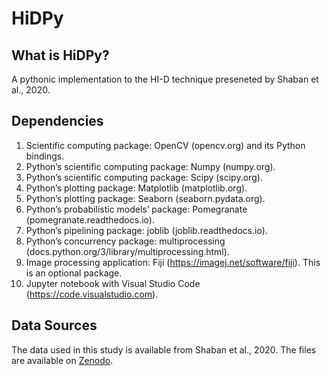 # HiDPy

## What is HiDPy?
A pythonic implementation to the HI-D technique preseneted by Shaban et al., 2020.

## Dependencies 

1. Scientific computing package: OpenCV (opencv.org) and its Python bindings.
2. Python’s scientific computing package: Numpy (numpy.org).
3. Python’s scientific computing package: Scipy (scipy.org).
4. Python’s plotting package: Matplotlib (matplotlib.org).
5. Python’s plotting package: Seaborn (seaborn.pydata.org).
6. Python’s probabilistic models’ package: Pomegranate (pomegranate.readthedocs.io).
7. Python’s pipelining package: joblib (joblib.readthedocs.io).
8. Python’s concurrency package: multiprocessing (docs.python.org/3/library/multiprocessing.html).
9. Image processing application: Fiji (https://imagej.net/software/fiji). This is an optional package.
10. Jupyter notebook with Visual Studio Code (https://code.visualstudio.com).

## Data Sources 

The data used in this study is available from Shaban et al., 2020. The files are available on [Zenodo](https://zenodo.org/record/3634348#.Y4DBStLMJGo).
